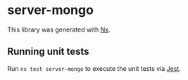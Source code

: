 # server-mongo

This library was generated with [Nx](https://nx.dev).

## Running unit tests

Run `nx test server-mongo` to execute the unit tests via
[Jest](https://jestjs.io).
